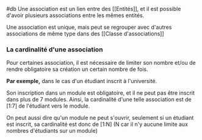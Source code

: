 #db
Une association est un lien entre des [[Entités]], et il est possible d'avoir plusieurs associations entre les mêmes entités.

Une association est unique, mais peut se regrouper avec d'autres associations de même type dans des [[Classe d'associations]]

### La cardinalité d'une association

Pour certaines association, il est nécessaire de limiter son nombre et/ou de rendre obligatoire sa création un certain nombre de fois.

**Par exemple,** dans le cas d'un étudiant inscrit à l'université. 

Son inscription dans un module est obligatoire, et il ne peut pas être inscrit dans plus de 7 modules. Ainsi, la cardinalité d'une telle association est de [1:7] de l'étudiant vers le module.

On peut aussi dire qu'un module ne peut s'ouvrir, seulement si un étudiant est inscrit, sa cardinalité est donc de [1:N] (N car il n'y aucune limite aux nombres d'étudiants sur un module)